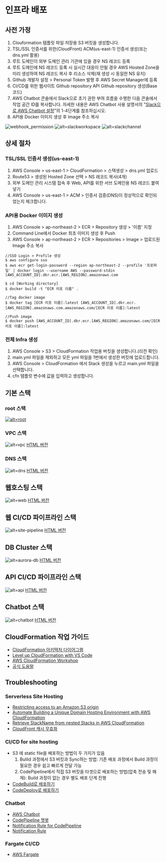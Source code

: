 # 인프라 배포

## 사전 가정

1. Clouformation 템플릿 파일 저장용 S3 버킷을 생성합니다.
1. TSL/SSL 인증서를 위한(CloudFront) ACM(us-east-1) 인증서 생성(또는 dns.yml 활용)
1. 루트 도메인이 외부 도메인 관리 기관에 있을 경우 NS 레코드 등록
1. 루트 도메인에 NS 레코드 등록 시 실시간 대응이 안될 경우 AWS Hosted Zone을 미리 생성하여 NS 레코드 복사 후 리소스 삭제(재 생성 시 동일한 NS 유지)
1. Github 개발자 설정 > Personal Token 발행 후 AWS Secret Manager에 등록
1. CI/CD를 위한 웹사이트 Github repository API Github repository 생성(Base 코드)
1. AWS Chatbot 콘솔에서 Slack으로 초기 권한 부여 흐름을 수행한 다음 콘솔에서 작업 공간 ID를 복사합니다. 자세한 내용은 AWS Chatbot 사용 설명서의 "[Slack으로 AWS Chatbot 설정](https://docs.aws.amazon.com/ko_kr/chatbot/latest/adminguide/what-is.html)"의 1-4단계를 참조하십시오.
1. API용 Docker 이미지 생성 후 Image 주소 복사

![webhook_permission](https://user-images.githubusercontent.com/112446703/193232592-5fecb03d-2182-419f-acc0-eab91c5aa756.png)
![alt=slackworkspace](assets/slack-connection.png) 
![alt=slackchannel](assets/slack-channel.png)

## 상세 절차

### TSL/SSL 인증서 생성(us-east-1)
1. AWS Console > us-east-1 > CloudFormation > 스택생성 > dns.yml 업로드
1. Route53 > 생성된 Hosted Zone 선택 > NS 레코드 복사(4개)
1. 외부 도메인 관리 시스템 접속 후 Web, API를 위한 서브 도메인용 NS 레코드 붙여넣기
1. AWS Console > us-east-1 > ACM > 인증서 검증(DNS)이 정상적으로 확인되었는지 체크합니다.

### API용 Docker 이미지 생성
1. AWS Console > ap-northeast-2 > ECR > Repository 생성 > '이름' 지정
1. Command Line에서 Docker 최초 이미지 생성 후 Push
1. AWS Console > ap-northeast-2 > ECR > Repositories > Image > 업로드된 Image 주소 복사
```
//SSO Login > Profile 생성
$ aws configure sso
$ aws ecr get-login-password --region ap-northeast-2 --profile '프로파일' | docker login --username AWS --password-stdin [AWS_ACCOUNT_ID].dkr.ecr.[AWS_REGION].amazonaws.com

$ cd [Working directory]
$ docker build -t "ECR 리포 이름" .

//Tag docker image
$ docker tag [ECR 리포 이름]:latest [AWS_ACCOUNT_ID].dkr.ecr.[AWS_REGION].amazonaws.com.amazonaws.com/[ECR 리포 이름]:latest

//Push image
$ docker push [AWS_ACCOUNT_ID].dkr.ecr.[AWS_REGION].amazonaws.com/[ECR 리포 이름]:latest
```

### 전체 Infra 생성

1. AWS Console > S3 > CloudFormation 작업용 버킷을 생성합니다.(리전 확인)
1. main.yml 파일을 제외하고 모든 yml 파일을 1번에서 생성한 버킷에 업로드합니다.
1. AWS Console > CloudFormation 에서 Stack 생성을 누르고 main.yml 파일을 선택합니다.
1. cfn 템플릿 변수에 값을 입력하고 생성합니다.

## 기본 스택

### root 스택

[![alt=root](assets/main/main.png)](https://dumulnet.github.io/cfn-cf-fargate-rds/main)

### VPC 스택

![alt=vpc](assets/vpc/vpc.png)
[HTML 버전](https://dumulnet.github.io/cfn-cf-fargate-rds/vpc)

### DNS 스택

![alt=dns](assets/web/dns.png)
[HTML 버전](https//dumulnet.github.io/cfn-cf-fargate-rds/dns)

## 웹호스팅 스택

![alt=web](assets/web/web.png)
[HTML 버전](https//dumulnet.github.io/cfn-cf-fargate-rds/web)

## 웹 CI/CD 파이프라인 스택

![alt=site-pipeline](assets/site-pipeline/site-pipeline.png)
[HTML 버전](https//dumulnet.github.io/cfn-cf-fargate-rds/site-pipeline)

## DB Cluster 스택

![alt=aurora-db](assets/aurora-postgres-db-cluster/aurora-postgres-db-cluster.shorts.png)
[HTML 버전](https//dumulnet.github.io/cfn-cf-fargate-rds/aurora-postres-db-cluster)


## API CI/CD 파이프라인 스택

![alt=api](assets/api-pipeline/api-pipeline.shorts.png)
[HTML 버전](https//dumulnet.github.io/cfn-cf-fargate-rds/api-pipeline)

## Chatbot 스택

![alt=chatbot](assets/chatbot/chatbot.png)
[HTML 버전](https//dumulnet.github.io/cfn-cf-fargate-rds/chatbot)


## CloudFormation 작업 가이드

- [CloudFormation 아키텍처 다이어그램](https://github.com/mhlabs/cfn-diagram)
- [Level up CloudFormation with VS Code](https://towardsthecloud.com/level-up-cloudformation-vscode)
- [AWS CloudFormation Workshop](https://catalog.workshops.aws/cfn101/en-US)
- [공식 도움말](https://docs.aws.amazon.com/ko_kr/AWSCloudFormation/latest/UserGuide/Welcome.html)

## Troubleshooting

### Serverless Site Hosting
- [Restricting access to an Amazon S3 origin](https://docs.amazonaws.cn/en_us/AmazonCloudFront/latest/DeveloperGuide/private-content-restricting-access-to-s3.html)
- [Automate Building a Unique Domain Hosting Environment with AWS CloudFormation](https://dev.to/aws-builders/automate-building-a-unique-domain-hosting-environment-with-aws-cloudformation-4ehl)
- [Retrieve StackName from nested Stacks in AWS CloudFormation](https://www.itonaut.com/2020/01/10/retrieve-stackname-from-nested-stacks-in-aws-cloudformation/)
- [CloudFront 캐시 무효화](https://hyeon9mak.github.io/cloudfront-caching-control-with-invalidations/)


### CI/CD for site hosting
- S3 에 static file을 배포하는 방법이 두 가지가 있음
    1. Bulild 과정에서 S3 버킷과 Sync하는 방법: 기존 배포 과정에서 Build 과정이 필요한 경우 쉽고 빠르게 전달 가능
    1. CodePipeline에서 직접 S3 버킷을 타겟으로 배포하는 방법(압축 전송 및 해제): Build 과정이 없는 경우 별도 배포 단계 진행
- [CodeBuild로 배포하기](https://mckinnel.me/deploy-a-static-blog-quickly-on-aws.html)
- [CodeDeploy로 배포하기](https://dev.to/giyoungjr/cloudformation-template-to-create-a-cicd-pipeline-for-a-react-application-hosted-in-an-s3-bucket-39g2)

### Chatbot 

- [AWS Chatbot](https://github.com/Sellix/aws-chatbot/blob/master/cloudformation.yml)
- [CodePipeline 챗봇](https://github.com/symphoniacloud/codepipeline-chatbot/blob/master/template.yaml)
- [Notification Rule for CodePipeline](https://docs.aws.amazon.com/ko_kr/dtconsole/latest/userguide/concepts.html#concepts-api)
- [Notification Rule](https://docs.aws.amazon.com/ko_kr/dtconsole/latest/userguide/concepts.html#concepts-api)

### Fargate CI/CD

- [AWS Fargate](https://github.com/dumulnet/aws-cloudformation-reference)

